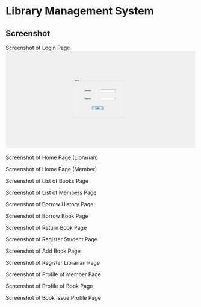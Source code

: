# Library Management System
## Screenshot
Screenshot of Login Page
![Screenshot of Login Page](Screenshots/Login_Page.png)

Screenshot of Home Page (Librarian)

Screenshot of Home Page (Member)

Screenshot of List of Books Page

Screenshot of List of Members Page

Screenshot of Borrow History Page

Screenshot of Borrow Book Page

Screenshot of Return Book Page

Screenshot of Register Student Page

Screenshot of Add Book Page

Screenshot of Register Librarian Page

Screenshot of Profile of Member Page

Screenshot of Profile of Book Page

Screenshot of Book Issue Profile Page